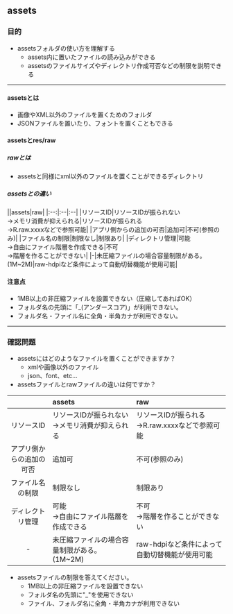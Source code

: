 ## assets

### 目的
* assetsフォルダの使い方を理解する
  * assets内に置いたファイルの読み込みができる
  * assetsのファイルサイズやディレクトリ作成可否などの制限を説明できる

---
#### assetsとは
* 画像やXML以外のファイルを置くためのフォルダ
* JSONファイルを置いたり、フォントを置くこともできる

#### assetsとres/raw
##### rawとは
* assetsと同様にxml以外のファイルを置くことができるディレクトリ

##### assetsとの違い
|\|assets|raw|
|:--:|:--|:--|
|リソースID|リソースIDが振られない<br>->メモリ消費が抑えられる|リソースIDが振られる<br>->R.raw.xxxxなどで参照可能|
|アプリ側からの追加の可否|追加可|不可(参照のみ)|
|ファイル名の制限|制限なし|制限あり|
|ディレクトリ管理|可能<br>->自由にファイル階層を作成できる|不可<br>->階層を作ることができない|
|-|未圧縮ファイルの場合容量制限がある。(1M~2M)|raw-hdpiなど条件によって自動切替機能が使用可能|


#### 注意点
* 1MB以上の非圧縮ファイルを設置できない（圧縮してあればOK）
* フォルダ名の先頭に「_(アンダースコア)」が利用できない。
* フォルダ名・ファイル名に全角・半角カナが利用できない。

---
### 確認問題
* assetsにはどのようなファイルを置くことができますか？
  * xmlや画像以外のファイル
  * json、font、etc...
* assetsファイルとrawファイルの違いは何ですか？

||assets|raw|
|:--:|:--|:--|
|リソースID|リソースIDが振られない<br>->メモリ消費が抑えられる|リソースIDが振られる<br>->R.raw.xxxxなどで参照可能|
|アプリ側からの追加の可否|追加可|不可(参照のみ)|
|ファイル名の制限|制限なし|制限あり|
|ディレクトリ管理|可能<br>->自由にファイル階層を作成できる|不可<br>->階層を作ることができない|
|-|未圧縮ファイルの場合容量制限がある。(1M~2M)|raw-hdpiなど条件によって自動切替機能が使用可能|

* assetsファイルの制限を答えてください。
  * 1MB以上の非圧縮ファイルを設置できない
  * フォルダ名の先頭に"_"を使用できない
  * ファイル、フォルダ名に全角・半角カナが利用できない
